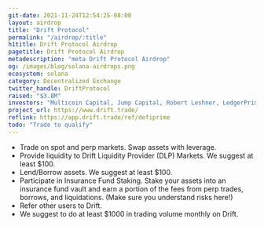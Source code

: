 ```yaml
---
git-date: 2021-11-24T12:54:25-08:00
layout: airdrop
title: "Drift Protocol"
permalink: "/airdrop/:title"
h1title: Drift Protocol Airdrop
pagetitle: Drift Protocol Airdrop
metadescription: "meta Drift Protocol Airdrop"
og: /images/blog/solana-airdrops.png
ecosystem: solana
category: Decentralized Exchange
twitter_handle: DriftProtocol
raised: "$3.8M"
investors: "Multicoin Capital, Jump Capital, Robert Leshner, LedgerPrime, Not3Lau Capital, Jason Choi, Julian Koh, Loi Luu"
project_url: https://www.drift.trade/
reflink: https://app.drift.trade/ref/defiprime
todo: "Trade to qualify"
---
```


- Trade on spot and perp markets. Swap assets with leverage.
- Provide liquidity to Drift Liquidity Provider (DLP) Markets. We suggest at least \$100.
- Lend/Borrow assets. We suggest at least \$100.
- Participate in Insurance Fund Staking. Stake your assets into an insurance fund vault and earn a portion of the fees from perp trades, borrows, and liquidations. (Make sure you understand risks here!)
- Refer other users to Drift.
- We suggest to do at least \$1000 in trading volume monthly on Drift.
